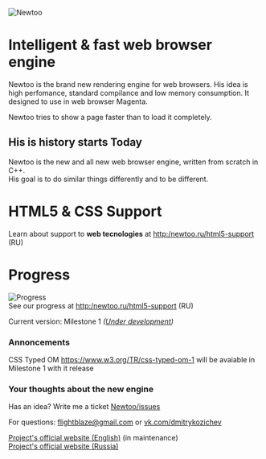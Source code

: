 ![Newtoo](http://newtoo.ru/resources/github/banner.png?u=4)  

# Intelligent & fast web browser engine

Newtoo is the brand new rendering engine for web browsers. His idea is high perfomance, standard compilance and low memory consumption. It designed to use in web browser Magenta.
  
Newtoo tries to show a page faster than to load it completely.  

## His is history starts Today

Newtoo is the new and all new web browser engine, written from scratch in C++.  
His goal is to do similar things differently and to be different.

# HTML5 & CSS Support   

Learn about support to **web tecnologies** at <http:/newtoo.ru/html5-support> (RU)

# Progress
![Progress](http://newtoo.ru/resources/github/progress.png?u=3)  
See our progress at <http:/newtoo.ru/html5-support> (RU)

Current version: Milestone 1 *([Under development](https://github.com/FlightBlaze/Newtoo/blob/master/TODO.md))*

### Annoncements  

CSS Typed OM <https://www.w3.org/TR/css-typed-om-1> will be avaiable in Milestone 1 with it release

### Your thoughts about the new engine

Has an idea? Write me a ticket [Newtoo/issues](https://github.com/FlightBlaze/Newtoo/issues)

For questions: flightblaze@gmail.com or [vk.com/dmitrykozichev](https://vk.com/dmitrykozichev)

[Project's official website (English)](http://newtoo.ru/en-us/ "Newtoo website EN-US") (in maintenance)  
[Project's official website (Russia)](http://newtoo.ru/ "Newtoo website RU")
